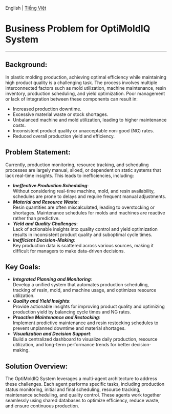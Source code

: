 English | [Tiếng Việt](https://github.com/ThuyHaLE/OptiMoldIQ/blob/main/README-vi.md)

# Business Problem for OptiMoldIQ System
---

## Background:
In plastic molding production, achieving optimal efficiency while maintaining high product quality is a challenging task. The process involves multiple interconnected factors such as mold utilization, machine maintenance, resin inventory, production scheduling, and yield optimization. Poor management or lack of integration between these components can result in:

- Increased production downtime.
- Excessive material waste or stock shortages.
- Unbalanced machine and mold utilization, leading to higher maintenance costs.
- Inconsistent product quality or unacceptable non-good (NG) rates.
- Reduced overall production yield and efficiency.

## Problem Statement:
Currently, production monitoring, resource tracking, and scheduling processes are largely manual, siloed, or dependent on static systems that lack real-time insights. This leads to inefficiencies, including:

- ***Ineffective Production Scheduling***: <Br>Without considering real-time machine, mold, and resin availability, schedules are prone to delays and require frequent manual adjustments.
- ***Material and Resource Waste***: <Br>Resin quantities are often miscalculated, leading to overstocking or shortages. Maintenance schedules for molds and machines are reactive rather than predictive.
- ***Yield and Quality Challenges***: <Br>Lack of actionable insights into quality control and yield optimization results in inconsistent product quality and suboptimal cycle times.
- ***Inefficient Decision-Making***: <Br>Key production data is scattered across various sources, making it difficult for managers to make data-driven decisions.

## Key Goals:

- ***Integrated Planning and Monitoring***: <Br>Develop a unified system that automates production scheduling, tracking of resin, mold, and machine usage, and optimizes resource utilization.
- ***Quality and Yield Insights***: <Br>Provide actionable insights for improving product quality and optimizing production yield by balancing cycle times and NG rates.
- ***Proactive Maintenance and Restocking***: <Br>Implement predictive maintenance and resin restocking schedules to prevent unplanned downtime and material shortages.
- ***Visualization and Decision Support***: <Br>Build a centralized dashboard to visualize daily production, resource utilization, and long-term performance trends for better decision-making.

## Solution Overview:
The OptiMoldIQ System leverages a multi-agent architecture to address these challenges. Each agent performs specific tasks, including production status monitoring, initial and final scheduling, resource tracking, maintenance scheduling, and quality control. These agents work together seamlessly using shared databases to optimize efficiency, reduce waste, and ensure continuous production.
